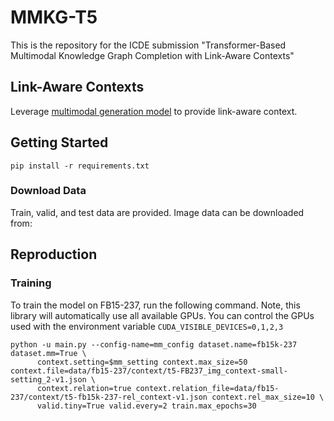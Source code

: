 # MMKG-T5

This is the repository for the ICDE submission "Transformer-Based Multimodal Knowledge Graph Completion with Link-Aware Contexts"

## Link-Aware Contexts

Leverage [multimodal generation model](https://huggingface.co/BleachNick/MMICL-Instructblip-T5-xxl) to provide link-aware context. 


## Getting Started

```
pip install -r requirements.txt
```

### Download Data
Train, valid, and test data are provided. 
Image data can be downloaded from: 


## Reproduction
### Training

To train the model on FB15-237, run the following command.
Note, this library will automatically use all available GPUs.
You can control the GPUs used with the environment variable `CUDA_VISIBLE_DEVICES=0,1,2,3`

```
python -u main.py --config-name=mm_config dataset.name=fb15k-237 dataset.mm=True \
      context.setting=$mm_setting context.max_size=50 context.file=data/fb15-237/context/t5-FB237_img_context-small-setting_2-v1.json \
      context.relation=true context.relation_file=data/fb15-237/context/t5-fb15k-237-rel_context-v1.json context.rel_max_size=10 \
      valid.tiny=True valid.every=2 train.max_epochs=30
```




